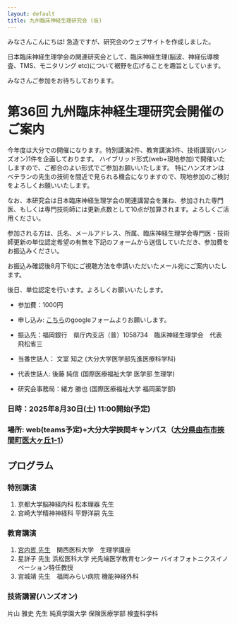 ```yaml
---
layout: default
title: 九州臨床神経生理研究会 (仮)
---
```


みなさんこんにちは! 急造ですが、研究会のウェブサイトを作成しました。

日本臨床神経生理学会の関連研究会として、臨床神経生理(脳波、神経伝導検査、TMS、モニタリング etc)について裾野を広げることを趣旨としています。

みなさんご参加をお待ちしております。

# 第36回 九州臨床神経生理研究会開催のご案内

今年度は大分での開催になります。特別講演2件、教育講演3件、技術講習(ハンズオン)1件を企画しております。
ハイブリッド形式(web+現地参加)で開催いたしますので、ご都合のよい形式でご参加お願いいたします。
特にハンズオンはベテランの先生の技術を間近で見られる機会になりますので、現地参加のご検討をよろしくお願いいたします。

なお、本研究会は日本臨床神経生理学会の関連講習会を兼ね、参加された専門医、もしくは専門技術師には更新点数として10点が加算されます。よろしくご活用ください。

参加される方は、氏名、メールアドレス、所属、臨床神経生理学会専門医・技術師更新の単位認定希望の有無を下記のフォームから送信していただき、参加費をお振込みください。

お振込み確認後8月下旬にご視聴方法を申請いただいたメール宛にご案内いたします。

後日、単位認定を行います。よろしくお願いいたします。

- 参加費：1000円
- 申し込み: [こちら](https://forms.gle/NLAUABVcNnrkXBQW8)のgoogleフォームよりお願いします。
- 振込先：福岡銀行　県庁内支店（普）1058734　臨床神経生理学会　代表　飛松省三

- 当番世話人： 文室 知之 (大分大学医学部先進医療科学科)
- 代表世話人: 後藤 純信 (国際医療福祉大学 医学部 生理学)
- 研究会事務局：緒方 勝也 (国際医療福祉大学 福岡薬学部)

### 日時：2025年8月30日(土) 11:00開始(予定)

### 場所: web(teams予定)+大分大学挾間キャンパス（[大分県由布市挾間町医大ヶ丘1-1](https://maps.app.goo.gl/etMqT7D2v3e2Sr2F8)）

## プログラム

### 特別講演

1. 京都大学脳神経内科 松本理器 先生
2. 宮崎大学精神神経科 平野洋嗣 先生

### 教育講演

1. [宮内哲 先生](./files/abstract_miyauchi.pdf)　関西医科大学　生理学講座
2. 星詳子 先生 浜松医科大学 光先端医学教育センター バイオフォトニクスイノベーション特任教授
3. 宮城靖 先生　福岡みらい病院 機能神経外科

### 技術講習(ハンズオン)

片山 雅史 先生 純真学園大学 保険医療学部 検査科学科
